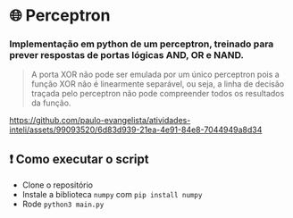 # 🌐 Perceptron

### Implementação em python de um perceptron, treinado para prever respostas de portas lógicas AND, OR e NAND.
> A porta XOR não pode ser emulada por um único perceptron pois a função XOR não é linearmente separável, ou seja, a linha de decisão traçada pelo perceptron não pode compreender todos os resultados da função. 

https://github.com/paulo-evangelista/atividades-inteli/assets/99093520/6d83d939-21ea-4e91-84e8-7044949a8d34

## ❗ Como executar o script

- Clone o repositório
- Instale a biblioteca `numpy` com `pip install numpy`
- Rode `python3 main.py`

